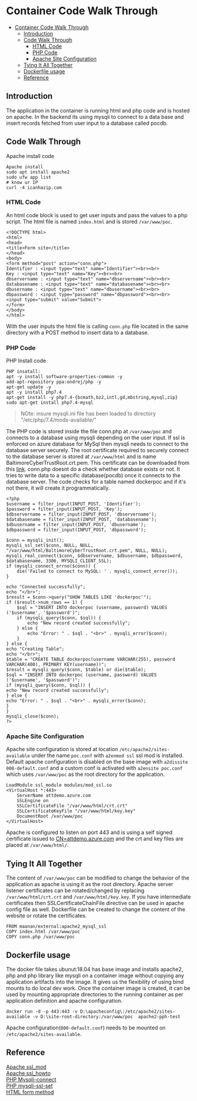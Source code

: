 # Container Code Walk Through

- [Container Code Walk Through](#container-code-walk-through)
  - [Introduction](#introduction)
  - [Code Walk Through](#code-walk-through)
    - [HTML Code](#html-code)
    - [PHP Code](#php-code)
    - [Apache Site Configuration](#apache-site-configuration)
  - [Tying It All Together](#tying-it-all-together)
  - [Dockerfile usage](#dockerfile-usage)
  - [Reference](#reference)

## Introduction

The application in the container is running html and php code and is hosted on apache.
In the backend its using mysqli to connect to a data base and insert records fetched from user input to a database called pocdb.

## Code Walk Through

Apache install code
```
Apache install
sudo apt install apache2
sudo ufw app list
# know ur IP
curl -4 icanhazip.com
```

### HTML Code
An html code block is used to get user inputs and pass the values to a php script.
The html file is named `index.html` and is stored `/var/www/poc`.

```
<!DOCTYPE html>
<html>
<head>
<title>Form site</title>
</head>
<body>
<form method="post" action="conn.php">
Identifier : <input type="text" name="Identifier"><br><br>
Key : <input type="text" name="Key"><br><br>
dbservername : <input type="text" name="dbservername"><br><br>
databasename : <input type="text" name="databasename"><br><br>
dbusername : <input type="text" name="dbusername"><br><br>
dbpassword : <input type="password" name="dbpassword"><br><br>
<input type="submit" value="Submit">
</form>
</body>
</html>
```
With the user inputs the html file is calling `conn.php` file located in the same directory with a POST method to insert data to a database.

### PHP Code

PHP Install code
```
PHP insatall:
apt -y install software-properties-common -y
add-apt-repository ppa:ondrej/php -y
apt-get update -y
apt -y install php7.4
apt-get install -y php7.4-{bcmath,bz2,intl,gd,mbstring,mysql,zip}
sudo apt-get install php7.4-mysql
```
> NOte: insure mysqli.ini file has been loaded to directory "/etc/php/7.4/mods-available/" 

The PHP code is stored inside the file conn.php at `/var/www/poc` and connects to a database using mysqli depending on the user input. If ssl is enforced on azure database for MySql then mysqli needs to connect to the database server securely. The root certificate required to securely connect to the database server is stored at `/var/www/html` and is name BaltimoreCyberTrustRoot.crt.pem. This certificate can be downloaded from this [link](https://docs.microsoft.com/en-us/azure/mysql/howto-configure-ssl). conn.php doesnt do a check whether database exists or not. It tries to write data to a specific database(pocdb) once it connects to the database server. The code checks for a table named dockerpoc and if it's not there, it will create it programmatically.

```
<?php
$username = filter_input(INPUT_POST, 'Identifier');
$password = filter_input(INPUT_POST, 'Key');
$dbservername = filter_input(INPUT_POST, 'dbservername');
$databasename = filter_input(INPUT_POST, 'databasename');
$dbusername = filter_input(INPUT_POST, 'dbusername');
$dbpassword = filter_input(INPUT_POST, 'dbpassword');

$conn = mysqli_init();
mysqli_ssl_set($conn, NULL, NULL, "/var/www/html/BaltimoreCyberTrustRoot.crt.pem", NULL, NULL);
mysqli_real_connect($conn, $dbservername, $dbusername, $dbpassword, $databasename, 3306, MYSQLI_CLIENT_SSL);
if (mysqli_connect_errno($conn)) {
    die('Failed to connect to MySQL: ' . mysqli_connect_error());
}

echo "Connected successfully";
echo "</br>";
$result = $conn->query("SHOW TABLES LIKE 'dockerpoc'");
if ($result->num_rows == 1) {
    $sql = "INSERT INTO dockerpoc (username, password) VALUES ('$username', '$password')";
    if (mysqli_query($conn, $sql)) {
        echo "New record created successfully";
    } else {
        echo "Error: " . $sql . "<br>" . mysqli_error($conn);
    }
} else {
echo "Creating Table";
echo "</br>";
$table = "CREATE TABLE dockerpoc(username VARCHAR(255), password VARCHAR(400), PRIMARY KEY(username))";
$result = mysqli_query($conn, $table) or die($table);
$sql = "INSERT INTO dockerpoc (username, password) VALUES ('$username', '$password')";
if (mysqli_query($conn, $sql)) {
echo "New record created successfully";
} else {
echo "Error: " . $sql . "<br>" . mysqli_error($conn);
}
}
mysqli_close($conn);
?>
```

### Apache Site Configuration

Apache site configuration is stored at location `/etc/apache2/sites-available` under the name `poc.conf`
with `a2enmod ssl` ssl mod is installed. Default apache configuration is disabled on the base image with `a2dissite 000-default.conf` and a custom conf is activated with `a2ensite poc.conf` which uses `/var/www/poc` as the root directory for the application.

```
LoadModule ssl_module modules/mod_ssl.so
<VirtualHost *:443>
    ServerName attdemo.azure.com
    SSLEngine on
    SSLCertificateFile "/var/www/html/crt.crt"
    SSLCertificateKeyFile "/var/www/html/key.key"
    DocumentRoot /var/www/poc
</VirtualHost>
```
Apache is configured to listen on port 443 and is using a self signed certificate issued to [CN=attdemo.azure.com]() and the crt and key files are placed at `/var/www/html/`.

## Tying It All Together

The content of `/var/www/poc` can be modified to change the behavior of the application as apache is using it as the root directory. Apache server listener certificates can be rotated/changed by replacing `/var/www/html/crt.crt` and `/var/www/html/key.key`. If you have intermediate certificates then SSLCertificateChainFile directive can be used in apache config file as well.
Dockerfile can be created to change the content of the website or rotate the certificates.

```
FROM maanan/external:apache2_mysql_ssl
COPY index.html /var/www/poc
COPY conn.php /var/www/poc
```

## Dockerfile usage

The docker file takes ubunut:18.04 has base image and installs apache2, php and php library like mysqli on a container image without copying any application artifacts into the image. It gives us the flexibility of using bind mounts to do local dev work.
Once the container image is created, it can be used by mounting appropriate directories to the running container as per application definition and apache configuration.

```
docker run -d -p 443:443 -v D:\apacheconfig\:/etc/apache2/sites-available -v D:\site-root-directory:/var/www/poc  apache2-pph-test
```
Apache configuration(`000-default.conf`) needs to be mounted on `/etc/apache2/sites-available`.

## Reference

[Apache ssl_mod](https://httpd.apache.org/docs/current/mod/mod_ssl.html)\
[Apache ssl_howto](https://httpd.apache.org/docs/2.4/ssl/ssl_howto.html)\
[PHP Mysqli-connect](https://www.php.net/manual/en/function.mysqli-connect.php)\
[PHP mysqli-ssl-set](https://www.php.net/manual/en/mysqli.ssl-set.php)\
[HTML form method](https://html.com/attributes/form-method/#ltform_method8221POST8221gt)
